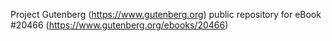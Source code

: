 Project Gutenberg (https://www.gutenberg.org) public repository for eBook #20466 (https://www.gutenberg.org/ebooks/20466)
